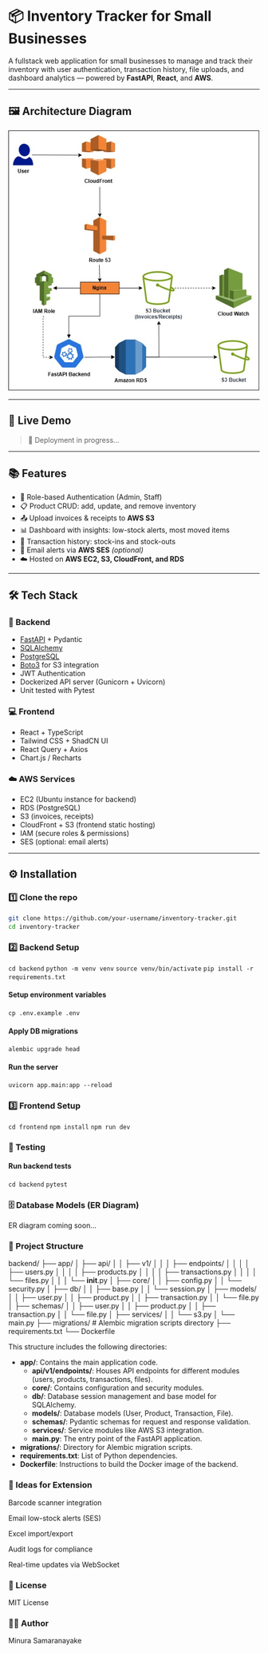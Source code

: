 # 📦 Inventory Tracker for Small Businesses

A fullstack web application for small businesses to manage and track their inventory with user authentication, transaction history, file uploads, and dashboard analytics — powered by **FastAPI**, **React**, and **AWS**.

---

## 🖼️ Architecture Diagram

![AWS Architecture](./AWS_archtecture_diagram.jpg)

---

## 🚀 Live Demo

> 🚧 Deployment in progress...

---

## 📚 Features

- 👥 Role-based Authentication (Admin, Staff)
- 📋 Product CRUD: add, update, and remove inventory
- 📤 Upload invoices & receipts to **AWS S3**
- 📊 Dashboard with insights: low-stock alerts, most moved items
- 🧾 Transaction history: stock-ins and stock-outs
- 📧 Email alerts via **AWS SES** *(optional)*
- ☁️ Hosted on **AWS EC2, S3, CloudFront, and RDS**

---

## 🛠️ Tech Stack

### 🔧 Backend
- [FastAPI](https://fastapi.tiangolo.com/) + Pydantic
- [SQLAlchemy](https://www.sqlalchemy.org/)
- [PostgreSQL](https://aws.amazon.com/rds/)
- [Boto3](https://boto3.amazonaws.com/v1/documentation/api/latest/index.html) for S3 integration
- JWT Authentication
- Dockerized API server (Gunicorn + Uvicorn)
- Unit tested with Pytest

### 💻 Frontend
- React + TypeScript
- Tailwind CSS + ShadCN UI
- React Query + Axios
- Chart.js / Recharts

### ☁️ AWS Services
- EC2 (Ubuntu instance for backend)
- RDS (PostgreSQL)
- S3 (invoices, receipts)
- CloudFront + S3 (frontend static hosting)
- IAM (secure roles & permissions)
- SES (optional: email alerts)

---

## ⚙️ Installation

### 1️⃣ Clone the repo
```bash
git clone https://github.com/your-username/inventory-tracker.git
cd inventory-tracker
```

### 2️⃣ Backend Setup


`cd backend`
`python -m venv venv`
`source venv/bin/activate`
`pip install -r requirements.txt`

#### Setup environment variables
`cp .env.example .env`

#### Apply DB migrations
`alembic upgrade head`

#### Run the server
`uvicorn app.main:app --reload`


### 3️⃣ Frontend Setup

`cd frontend`
`npm install`
`npm run dev`

### 🧪 Testing

#### Run backend tests
`cd backend`
`pytest`


### 🗄️ Database Models (ER Diagram)
ER diagram coming soon...


### 📂 Project Structure

backend/
├── app/
│   ├── api/
│   │   ├── v1/
│   │   │   ├── endpoints/
│   │   │   │   ├── users.py
│   │   │   │   ├── products.py
│   │   │   │   ├── transactions.py
│   │   │   │   └── files.py
│   │   │   └── __init__.py
│   ├── core/
│   │   ├── config.py
│   │   └── security.py
│   ├── db/
│   │   ├── base.py
│   │   └── session.py
│   ├── models/
│   │   ├── user.py
│   │   ├── product.py
│   │   ├── transaction.py
│   │   └── file.py
│   ├── schemas/
│   │   ├── user.py
│   │   ├── product.py
│   │   ├── transaction.py
│   │   └── file.py
│   ├── services/
│   │   └── s3.py
│   └── main.py
├── migrations/            # Alembic migration scripts directory
├── requirements.txt
└── Dockerfile

This structure includes the following directories:

- **app/**: Contains the main application code.
  - **api/v1/endpoints/**: Houses API endpoints for different modules (users, products, transactions, files).
  - **core/**: Contains configuration and security modules.
  - **db/**: Database session management and base model for SQLAlchemy.
  - **models/**: Database models (User, Product, Transaction, File).
  - **schemas/**: Pydantic schemas for request and response validation.
  - **services/**: Service modules like AWS S3 integration.
  - **main.py**: The entry point of the FastAPI application.
- **migrations/**: Directory for Alembic migration scripts.
- **requirements.txt**: List of Python dependencies.
- **Dockerfile**: Instructions to build the Docker image of the backend.




### 🧠 Ideas for Extension
Barcode scanner integration

Email low-stock alerts (SES)

Excel import/export

Audit logs for compliance

Real-time updates via WebSocket

### 📄 License
MIT License

### 🙋‍♂️ Author
Minura Samaranayake

